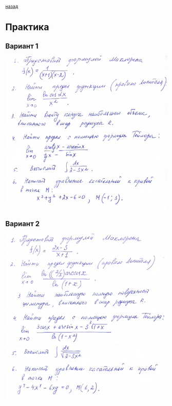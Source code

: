 [назад](tfkp.md)

# Практика

## Вариант 1
![pr-1.png](../../images/tfkp/att1/isit/pract/pr-1.png)


## Вариант 2
![pr-2.png](../../images/tfkp/att1/isit/pract/pr-2.png)
